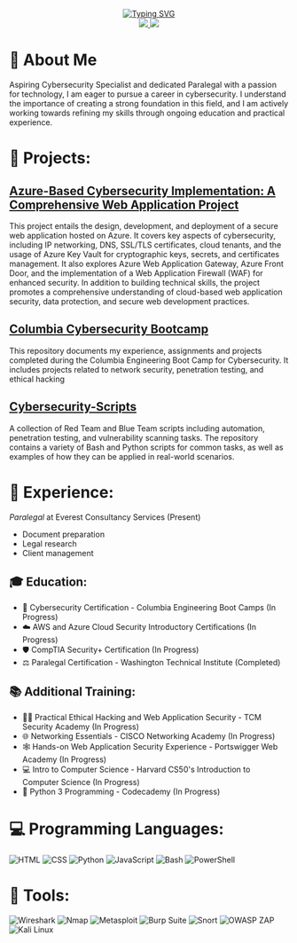 <p align="center">
<a href="https://github.com/Lodoelama">
    <img src="https://readme-typing-svg.herokuapp.com?font=Courier+New&color=FF5733&size=25&center=true&vCenter=true&multiline=true&width=600&height=100&lines=Lodoe+Lama;Aspiring+Cybersecurity+Specialist;Paralegal+with+a+Passion+for+Tech" alt="Typing SVG" />
</a>



<br/>

<a href="https://www.linkedin.com/in/lodoelama/">
    <img src="https://img.shields.io/badge/-Linkedin-0077B5?style=for-the-badge&logo=linkedin&logoColor=white">
</a>
<a href="mailto:lodoelama@gmail.com">
    <img src="https://img.shields.io/badge/-Email-D14836?style=for-the-badge&logo=gmail&logoColor=white">
</a>

<br/> 

</p>

# 🚀 About Me

Aspiring Cybersecurity Specialist and dedicated Paralegal with a passion for technology, I am eager to pursue a career in cybersecurity. I understand the importance of creating a strong foundation in this field, and I am actively working towards refining my skills through ongoing education and practical experience.

# 🚀 Projects:
## [Azure-Based Cybersecurity Implementation: A Comprehensive Web Application Project](https://docs.google.com/document/d/1qklMKLWs76grOR52ZKALG1JuaxDrgiEPSYVn6F6S_0M/edit)

This project entails the design, development, and deployment of a secure web application hosted on Azure. It covers key aspects of cybersecurity, including IP networking, DNS, SSL/TLS certificates, cloud tenants, and the usage of Azure Key Vault for cryptographic keys, secrets, and certificates management. It also explores Azure Web Application Gateway, Azure Front Door, and the implementation of a Web Application Firewall (WAF) for enhanced security. In addition to building technical skills, the project promotes a comprehensive understanding of cloud-based web application security, data protection, and secure web development practices.

## [Columbia Cybersecurity Bootcamp](https://github.com/lodoelama/Columbia-Cybersecurity-Bootcamp)

This repository documents my experience, assignments and projects completed during the Columbia Engineering Boot Camp for Cybersecurity. It includes projects related to network security, penetration testing, and ethical hacking

## [Cybersecurity-Scripts](https://github.com/lodoelama/cybersecurity-scripts)

A collection of Red Team and Blue Team scripts including automation, penetration testing, and vulnerability scanning tasks. The repository contains a variety of Bash and Python scripts for common tasks, as well as examples of how they can be applied in real-world scenarios.






# 💼 **Experience**:

*Paralegal* at Everest Consultancy Services (Present)
- Document preparation
- Legal research
- Client management

## 🎓 Education:

- 🏫 Cybersecurity Certification - Columbia Engineering Boot Camps (In Progress)
- ☁️ AWS and Azure Cloud Security Introductory Certifications (In Progress)
- 🛡️ CompTIA Security+ Certification (In Progress)
- ⚖️ Paralegal Certification - Washington Technical Institute (Completed)

## 📚 Additional Training:

- 👨‍💻 Practical Ethical Hacking and Web Application Security - TCM Security Academy (In Progress)
- 🌐 Networking Essentials - CISCO Networking Academy (In Progress)
- 🕸️ Hands-on Web Application Security Experience - Portswigger Web Academy (In Progress)
- 💻 Intro to Computer Science - Harvard CS50's Introduction to Computer Science (In Progress)
- 🐍 Python 3 Programming - Codecademy (In Progress)




# 💻 **Programming Languages**:

![HTML](https://img.shields.io/badge/-HTML-E34F26?style=for-the-badge&logo=html5&logoColor=white)
![CSS](https://img.shields.io/badge/-CSS-1572B6?style=for-the-badge&logo=css3&logoColor=white)
![Python](https://img.shields.io/badge/-Python-3776AB?style=for-the-badge&logo=python&logoColor=white)
![JavaScript](https://img.shields.io/badge/-JavaScript-F7DF1E?style=for-the-badge&logo=javascript&logoColor=black)
![Bash](https://img.shields.io/badge/-Bash-4EAA25?style=for-the-badge&logo=gnu-bash&logoColor=white)
![PowerShell](https://img.shields.io/badge/-PowerShell-5391FE?style=for-the-badge&logo=powershell&logoColor=white)

# 🧰 **Tools**:

![Wireshark](https://img.shields.io/badge/-Wireshark-1679A7?style=for-the-badge&logo=wireshark&logoColor=white)
![Nmap](https://img.shields.io/badge/-Nmap-0779A7?style=for-the-badge&logo=nmap&logoColor=white)
![Metasploit](https://img.shields.io/badge/-Metasploit-EE3333?style=for-the-badge&logo=appveyor&logoColor=white)
![Burp Suite](https://img.shields.io/badge/-BurpSuite-FF6400?style=for-the-badge&logo=burpsuite&logoColor=white)
![Snort](https://img.shields.io/badge/-Snort-F0E68C?style=for-the-badge&logo=appveyor&logoColor=black)
![OWASP ZAP](https://img.shields.io/badge/-OWASPZAP-228B22?style=for-the-badge&logo=appveyor&logoColor=white)
![Kali Linux](https://img.shields.io/badge/-KaliLinux-557C94?style=for-the-badge&logo=kalilinux&logoColor=white)
